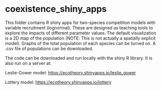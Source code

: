 # coexistence_shiny_apps
This folder contains R shiny apps for two-species competition models with variable recruitment (lognormal). 
These are designed as teaching tools to explore the impacts of different parameter values. The default visualization is a 
2D map of the population (NOTE: This is not actually a spatially explicit model). Graphs of the total population of each species can be turned on. 
A .csv file of populations can be downloaded.

The code can be downloaded and run locally with the shiny R library. It is also run on a server at:

Leslie-Gower model: 
https://ecotheory.shinyapps.io/leslie_gower

Lottery model:
https://ecotheory.shinyapps.io/lottery
